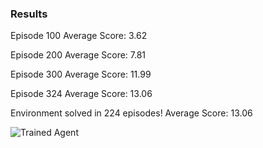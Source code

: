 

### Results
[//]: # (Image References)

[image1]: https://github.com/arjunlikesgeometry/DRLND-Project-1/blob/master/P1.png

Episode 100	Average Score: 3.62

Episode 200	Average Score: 7.81

Episode 300	Average Score: 11.99

Episode 324	Average Score: 13.06

Environment solved in 224 episodes!	Average Score: 13.06

![Trained Agent][image1]
